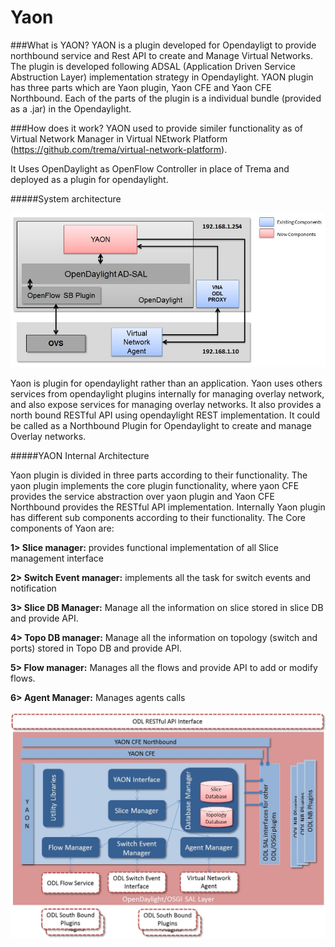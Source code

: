 Yaon
=========
###What is YAON?
YAON is a plugin developed for Opendayligt to provide northbound service and Rest API to create and Manage Virtual Networks. The plugin is developed following ADSAL (Application Driven Service Abstruction Layer) implementation strategy in Opendaylight. YAON plugin has three parts which are Yaon plugin, Yaon CFE and Yaon CFE Northbound. Each of the parts of the plugin is a individual bundle (provided as a .jar) in the Opendaylight.

###How does it work?
YAON used to provide similer functionality as of Virtual Network Manager in Virtual NEtwork Platform (https://github.com/trema/virtual-network-platform). 

It Uses OpenDaylight as OpenFlow Controller in place of Trema and deployed as a plugin for opendaylight.

#####System architecture

![](https://github.com/s8sg/Yaon/blob/master/Doc/ODL%20architecture.jpg)

Yaon is plugin for opendaylight rather than an application. Yaon uses others services from opendaylight plugins internally for managing overlay network, and also expose services for managing overlay networks. It also provides a north bound RESTful API using opendaylight REST implementation. It could be called as a Northbound Plugin for Opendaylight to create and manage Overlay networks.

#####YAON Internal Architecture

Yaon plugin is divided in three parts according to their functionality. The yaon plugin implements the core plugin functionality, where yaon CFE provides the service abstraction over yaon plugin and Yaon CFE Northbound provides the RESTful API implementation.
Internally Yaon plugin has different sub components according to their functionality. The Core components of Yaon are:

**1>	Slice manager:** provides functional implementation of all Slice management interface

**2>	Switch Event manager:** implements all the task for switch events and notification

**3>	Slice DB Manager:** Manage all the information on slice stored in slice DB and provide API.

**4>	Topo DB manager:** Manage all the information on topology (switch and ports) stored in Topo DB and provide API.

**5>	Flow manager:** Manages all the flows and provide API to add or modify flows. 

**6>	Agent Manager:** Manages agents calls

![](https://github.com/s8sg/Yaon/blob/master/Doc/YAON%20arcitecture.jpg)
